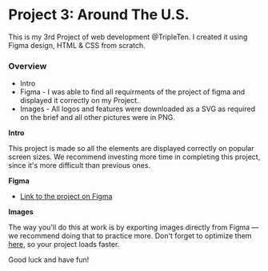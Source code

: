 # Project 3: Around The U.S.

This is my 3rd Project of web development @TripleTen. I created it using Figma design, HTML & CSS from scratch.

### Overview

- Intro
- Figma - I was able to find all requirments of the project of figma and displayed it correctly on my Project.
- Images - All logos and features were downloaded as a SVG as required on the brief and all other pictures were in PNG.

**Intro**

This project is made so all the elements are displayed correctly on popular screen sizes. We recommend investing more time in completing this project, since it's more difficult than previous ones.

**Figma**

- [Link to the project on Figma](https://www.figma.com/file/ii4xxsJ0ghevUOcssTlHZv/Sprint-3%3A-Around-the-US?node-id=0%3A1)

**Images**

The way you'll do this at work is by exporting images directly from Figma — we recommend doing that to practice more. Don't forget to optimize them [here](https://tinypng.com/), so your project loads faster.

Good luck and have fun!
